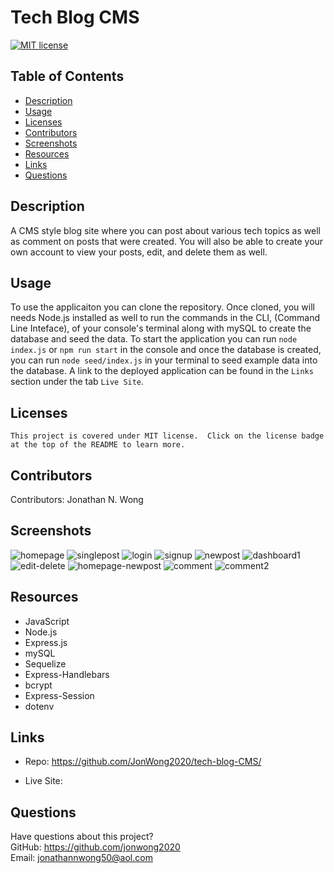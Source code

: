 # Tech Blog CMS

  [![MIT license](https://img.shields.io/badge/License-MIT-green.svg)](https://lbesson.mit-license.org/)
  
  ## Table of Contents
  * [Description](#description)
  * [Usage](#usage)
  * [Licenses](#licenses)
  * [Contributors](#contributors)
  * [Screenshots](#screenshots)
  * [Resources](#resources)
  * [Links](#links)
  * [Questions](#questions)
  
  ## Description
  A CMS style blog site where you can post about various tech topics as well as comment on posts that were created.  You will also be able to create your own account to view your posts, edit, and delete them as well.
  
  ## Usage
  To use the applicaiton you can clone the repository.  Once cloned, you will needs Node.js installed as well to run the commands in the CLI, (Command Line Inteface), of your console's terminal along with mySQL to create the database and seed the data.  To start the application you can run `node index.js` or `npm run start` in the console and once the database is created, you can run `node seed/index.js` in your terminal to seed example data into the database.  A link to the deployed application can be found in the `Links` section under the tab `Live Site`.
  
  ## Licenses
    This project is covered under MIT license.  Click on the license badge at the top of the README to learn more.
  
  ## Contributors
  Contributors:  Jonathan N. Wong
  
  ## Screenshots

![homepage](https://user-images.githubusercontent.com/110364895/195259457-d0066d22-07d2-4b45-8b56-8e1cb0827895.JPG)
![singlepost](https://user-images.githubusercontent.com/110364895/195259470-a87a40f4-363d-4851-9842-4c7ae4e92de8.JPG)
![login](https://user-images.githubusercontent.com/110364895/195259493-4e659485-eb0b-4efb-b9d5-c03e7dcea2b7.JPG)
![signup](https://user-images.githubusercontent.com/110364895/195259502-5d26ba42-a103-4a90-ac1e-c63fc107486b.JPG)
![newpost](https://user-images.githubusercontent.com/110364895/195259534-fd223800-6c00-484c-948f-04f2f65b1207.JPG)
![dashboard1](https://user-images.githubusercontent.com/110364895/195259547-f1bc3014-4e1e-4169-ad0d-720553888ce4.JPG)
![edit-delete](https://user-images.githubusercontent.com/110364895/195259554-cffc09c2-1707-4c01-9d41-f330da018fbc.JPG)
![homepage-newpost](https://user-images.githubusercontent.com/110364895/195259560-80ab8181-07f0-4035-82a3-920bd9a50460.JPG)
![comment](https://user-images.githubusercontent.com/110364895/195259567-4213a7c1-0365-4b2b-990f-e3c1884b13b1.JPG)
![comment2](https://user-images.githubusercontent.com/110364895/195259584-d8c7c1b5-050e-426f-a5c6-4eb2cb0328be.JPG)

  
  ## Resources

  * JavaScript
  * Node.js
  * Express.js
  * mySQL
  * Sequelize
  * Express-Handlebars
  * bcrypt
  * Express-Session
  * dotenv
  
  ## Links 
  
  * Repo:  https://github.com/JonWong2020/tech-blog-CMS/

  * Live Site:  

  ## Questions
  Have questions about this project?  
  GitHub: https://github.com/jonwong2020  
  Email: jonathannwong50@aol.com
  

